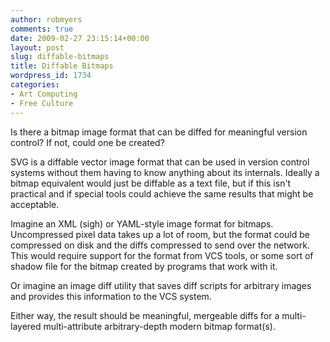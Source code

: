 ```yaml
---
author: robmyers
comments: true
date: 2009-02-27 23:15:14+00:00
layout: post
slug: diffable-bitmaps
title: Diffable Bitmaps
wordpress_id: 1734
categories:
- Art Computing
- Free Culture
---
```


Is there a bitmap image format that can be diffed for meaningful version control? If not, could one be created?  
  
SVG is a diffable vector image format that can be used in version control systems without them having to know anything about its internals. Ideally a bitmap equivalent would just be diffable as a text file, but if this isn't practical and if special tools could achieve the same results that might be acceptable.  
  
Imagine an XML (sigh) or YAML-style image format for bitmaps. Uncompressed pixel data takes up a lot of room, but the format could be compressed on disk and the diffs compressed to send over the network. This would require support for the format from VCS tools, or some sort of shadow file for the bitmap created by programs that work with it.  
  
Or imagine an image diff utility that saves diff scripts for arbitrary images and provides this information to the VCS system.  
  
Either way, the result should be meaningful, mergeable diffs for a multi-layered multi-attribute arbitrary-depth modern bitmap format(s).

